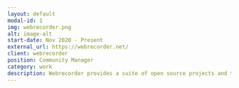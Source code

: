 ```yaml
---
layout: default
modal-id: 1
img: webrecorder.png
alt: image-alt
start-date: Nov 2020 - Present
external_url: https://webrecorder.net/
client: webrecorder
position: Community Manager
category: work
description: Webrecorder provides a suite of open source projects and tools to capture interactive websites and replay them at a later time as accurately as possible. I manage and edit the community calls as well as work on technical documentation and instructions on all tools.
---
```

